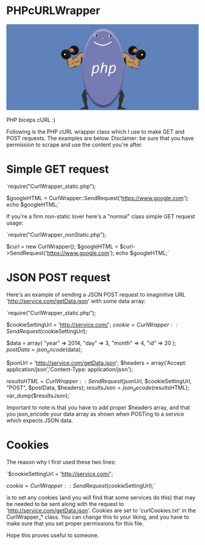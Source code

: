 PHPcURLWrapper
==============

![alt text](PHPcURL.jpg "PHP biceps cURL")

PHP biceps cURL :)

Following is the PHP cURL wrapper class which I use to make GET and POST requests. The examples are below. Disclamer:  be sure that you have permission to scrape and use the content you're after.

Simple GET request
=================================

`require("CurlWrapper_static.php");

$googleHTML = CurlWrapper::SendRequest('https://www.google.com');
echo $googleHTML;`

If you're a firm non-static lover here's a "normal" class simple GET request usage:

`require("CurlWrapper_nonStatic.php");

$curl = new CurlWrapper();
$googleHTML = $curl->SendRequest('https://www.google.com');
echo $googleHTML;`

JSON POST request
=================

Here's an example of sending a JSON POST request to imaginitive URL 'http://service.com/getData.json' with some data array:

`require("CurlWrapper_static.php");

$cookieSettingUrl = 'http://service.com/';
$cookie = CurlWrapper::SendRequest($cookieSettingUrl);

$data = array(
	"year" => 2014,
	"day" => 3,
            "month" => 4,
	"id" => 20
);
$postData = json_encode($data);

$jsonUrl = 'http://service.com/getData.json';
$headers = array('Accept: application/json','Content-Type: application/json');

$resultsHTML = CurlWrapper::SendRequest($jsonUrl, $cookieSettingUrl, "POST", $postData, $headers);
$resultsJson = json_decode($resultsHTML);
var_dump($resultsJson);`

Important to note is that you have to add proper $headers array, and that you json_encode your data array as shown when POSTing to a service which expects JSON data.

Cookies
=======

The reason why I first used these two lines:

`$cookieSettingUrl = 'http://service.com/';

$cookie = CurlWrapper::SendRequest($cookieSettingUrl);`

is to set any cookies (and you will find that some services do this) that may be needed to be sent along with the request to 'http://service.com/getData.json'. Cookies are set to 'curlCookies.txt' in the CurlWrapper_* class. You can change this to your liking, and you have to make sure that you set proper permissions for this file.

Hope this proves useful to someone.
